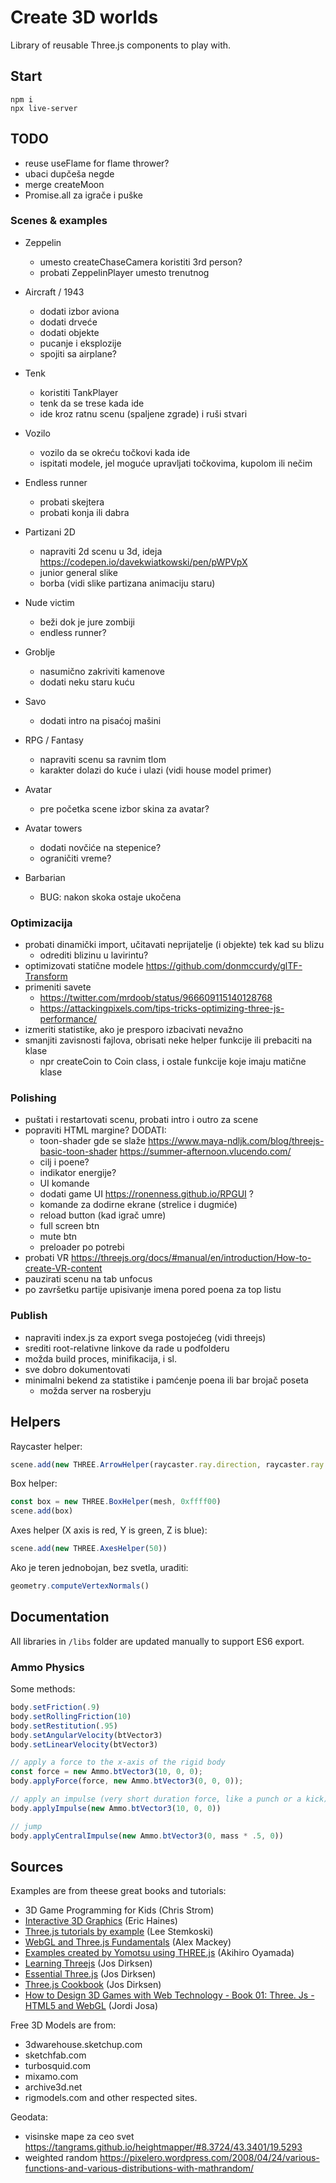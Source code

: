 # Create 3D worlds

Library of reusable Three.js components to play with.

## Start

```
npm i
npx live-server
```

## TODO

- reuse useFlame for flame thrower?
- ubaci dupčeša negde
- merge createMoon
- Promise.all za igrače i puške

### Scenes & examples

- Zeppelin
  - umesto createChaseCamera koristiti 3rd person?
  - probati ZeppelinPlayer umesto trenutnog

- Aircraft / 1943
  - dodati izbor aviona
  - dodati drveće
  - dodati objekte
  - pucanje i eksplozije
  - spojiti sa airplane?

- Tenk
  - koristiti TankPlayer
  - tenk da se trese kada ide
  - ide kroz ratnu scenu (spaljene zgrade) i ruši stvari

- Vozilo
  - vozilo da se okreću točkovi kada ide
  - ispitati modele, jel moguće upravljati točkovima, kupolom ili nečim

- Endless runner
  - probati skejtera
  - probati konja ili dabra

- Partizani 2D
  - napraviti 2d scenu u 3d, ideja https://codepen.io/davekwiatkowski/pen/pWPVpX
  - junior general slike
  - borba (vidi slike partizana animaciju staru)

- Nude victim
  - beži dok je jure zombiji
  - endless runner?

- Groblje
  - nasumično zakriviti kamenove
  - dodati neku staru kuću

- Savo
  - dodati intro na pisaćoj mašini

- RPG / Fantasy
  - napraviti scenu sa ravnim tlom
  - karakter dolazi do kuće i ulazi (vidi house model primer)

- Avatar
  - pre početka scene izbor skina za avatar?

- Avatar towers
  - dodati novčiće na stepenice?
  - ograničiti vreme?

- Barbarian
  - BUG: nakon skoka ostaje ukočena

### Optimizacija

- probati dinamički import, učitavati neprijatelje (i objekte) tek kad su blizu
  - odrediti blizinu u lavirintu?
- optimizovati statične modele https://github.com/donmccurdy/glTF-Transform
- primeniti savete 
  - https://twitter.com/mrdoob/status/966609115140128768
  - https://attackingpixels.com/tips-tricks-optimizing-three-js-performance/
- izmeriti statistike, ako je presporo izbacivati nevažno
- smanjiti zavisnosti fajlova, obrisati neke helper funkcije ili prebaciti na klase
  - npr createCoin to Coin class, i ostale funkcije koje imaju matične klase

### Polishing

- puštati i restartovati scenu, probati intro i outro za scene
- popraviti HTML margine?
DODATI:
  - toon-shader gde se slaže
    https://www.maya-ndljk.com/blog/threejs-basic-toon-shader
    https://summer-afternoon.vlucendo.com/
  - cilj i poene?
  - indikator energije?
  - UI komande
  - dodati game UI https://ronenness.github.io/RPGUI ?
  - komande za dodirne ekrane (strelice i dugmiće)
  - reload button (kad igrač umre)
  - full screen btn
  - mute btn
  - preloader po potrebi
- probati VR https://threejs.org/docs/#manual/en/introduction/How-to-create-VR-content
- pauzirati scenu na tab unfocus
- po završetku partije upisivanje imena pored poena za top listu

### Publish
- napraviti index.js za export svega postojećeg (vidi threejs)
- srediti root-relativne linkove da rade u podfolderu
- možda build proces, minifikacija, i sl.
- sve dobro dokumentovati
- minimalni bekend za statistike i pamćenje poena ili bar brojač poseta
  - možda server na rosberyju

## Helpers

Raycaster helper:

```js
scene.add(new THREE.ArrowHelper(raycaster.ray.direction, raycaster.ray.origin, 300))
```

Box helper:

```js
const box = new THREE.BoxHelper(mesh, 0xffff00)
scene.add(box)
```

Axes helper (X axis is red, Y is green, Z is blue):

```js
scene.add(new THREE.AxesHelper(50))
```

Ako je teren jednobojan, bez svetla, uraditi:

```js
geometry.computeVertexNormals()
```

## Documentation

All libraries in `/libs` folder are updated manually to support ES6 export.

### Ammo Physics

Some methods:

```js
body.setFriction(.9)
body.setRollingFriction(10)
body.setRestitution(.95)
body.setAngularVelocity(btVector3)
body.setLinearVelocity(btVector3)

// apply a force to the x-axis of the rigid body
const force = new Ammo.btVector3(10, 0, 0);
body.applyForce(force, new Ammo.btVector3(0, 0, 0));

// apply an impulse (very short duration force, like a punch or a kick) to the x-axis
body.applyImpulse(new Ammo.btVector3(10, 0, 0))

// jump
body.applyCentralImpulse(new Ammo.btVector3(0, mass * .5, 0))
```

## Sources

Examples are from theese great books and tutorials:

* 3D Game Programming for Kids (Chris Strom)
* [Interactive 3D Graphics](https://in.udacity.com/course/interactive-3d-graphics--cs291/) (Eric Haines)
* [Three.js tutorials by example](http://stemkoski.github.io/Three.js/) (Lee Stemkoski)
* [WebGL and Three.js Fundamentals](https://github.com/alexmackey/threeJsBasicExamples) (Alex Mackey)
* [Examples created by Yomotsu using THREE.js](http://yomotsu.github.io/threejs-examples/) (Akihiro Oyamada)
* [Learning Threejs](https://github.com/josdirksen/learning-threejs) (Jos Dirksen)
* [Essential Three.js](https://github.com/josdirksen/essential-threejs) (Jos Dirksen)
* [Three.js Cookbook](https://github.com/josdirksen/threejs-cookbook) (Jos Dirksen)
* [How to Design 3D Games with Web Technology - Book 01: Three. Js - HTML5 and WebGL](https://thefiveplanets.org/b01/) (Jordi Josa)

Free 3D Models are from: 
- 3dwarehouse.sketchup.com
- sketchfab.com
- turbosquid.com 
- mixamo.com
- archive3d.net
- rigmodels.com
and other respected sites.

Geodata:
- visinske mape za ceo svet https://tangrams.github.io/heightmapper/#8.3724/43.3401/19.5293
- weighted random https://pixelero.wordpress.com/2008/04/24/various-functions-and-various-distributions-with-mathrandom/
